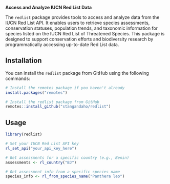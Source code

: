 **Access and Analyze IUCN Red List Data**

The `redlist` package provides tools to access and analyze data from the IUCN Red List API. 
It enables users to retrieve species assessments, conservation statuses, 
population trends, and taxonomic information for species listed on the IUCN Red 
List of Threatened Species. This package is designed to support conservation efforts 
and biodiversity research by programmatically accessing up-to-date Red List data.

## Installation

You can install the `redlist` package from GitHub using the following commands:

```r
# Install the remotes package if you haven't already
install.packages("remotes")

# Install the redlist package from GitHub
remotes::install_github("stangandaho/redlist")
```

## Usage

```r
library(redlist)

# Set your IUCN Red List API key
rl_set_api("your_api_key_here")

# Get assessments for a specific country (e.g., Benin)
assessments <- rl_country("BJ")

# Get assessment info from a specific species name
species_info <- rl_from_species_name("Panthera leo")
```
